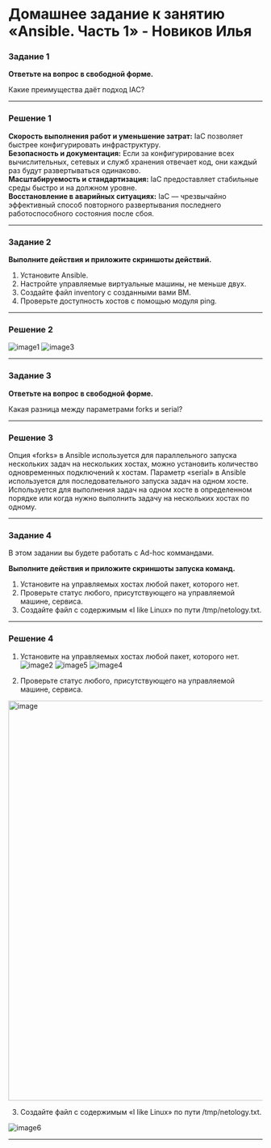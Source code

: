 # Домашнее задание к занятию «Ansible. Часть 1» - Новиков Илья


### Задание 1

**Ответьте на вопрос в свободной форме.**

Какие преимущества даёт подход IAC?

---

### Решение 1

**Скорость выполнения работ и уменьшение затрат:** IaC позволяет быстрее конфигурировать инфраструктуру. <br/>
**Безопасность и документация:** Если за конфигурирование всех вычислительных, сетевых и служб хранения отвечает код, они каждый раз будут развертываться одинаково.<br/>
**Масштабируемость и стандартизация:** IaC предоставляет стабильные среды быстро и на должном уровне. <br/>
**Восстановление в аварийных ситуациях:**  IaC — чрезвычайно эффективный способ повторного развертывания последнего работоспособного состояния после сбоя.<br/>


---

### Задание 2 

**Выполните действия и приложите скриншоты действий.**

1. Установите Ansible.
2. Настройте управляемые виртуальные машины, не меньше двух.
3. Создайте файл inventory с созданными вами ВМ.
4. Проверьте доступность хостов с помощью модуля ping.
 
---

### Решение 2

![image1](https://github.com/Dendroit/hometasks/assets/155379046/ac22a592-c40e-442e-9eba-254c157dd9d8)
![image3](https://github.com/Dendroit/hometasks/assets/155379046/a1911898-4a08-4b07-857d-76f6e2d58e0e)


---

### Задание 3 

**Ответьте на вопрос в свободной форме.**

Какая разница между параметрами forks и serial? 

---

### Решение 3


Опция «forks» в Ansible используется для параллельного запуска нескольких задач на нескольких хостах, можно установить количество одновременных подключений к хостам.
Параметр «serial» в Ansible используется для последовательного запуска задач на одном хосте. Используется для выполнения задач на одном хосте в определенном порядке или когда нужно выполнить задачу на нескольких хостах по одному.

---


### Задание 4 

В этом задании вы будете работать с Ad-hoc коммандами.

**Выполните действия и приложите скриншоты запуска команд.**

1. Установите на управляемых хостах любой пакет, которого нет.
2. Проверьте статус любого, присутствующего на управляемой машине, сервиса. 
3. Создайте файл с содержимым «I like Linux» по пути /tmp/netology.txt.

---

 ### Решение 4

1. Установите на управляемых хостах любой пакет, которого нет.
![image2](https://github.com/Dendroit/hometasks/assets/155379046/31085103-a55f-4ea3-85a5-438d531b5212)
![image5](https://github.com/Dendroit/hometasks/assets/155379046/8249cca2-2a09-417f-997e-8fdf1d246109)
![image4](https://github.com/Dendroit/hometasks/assets/155379046/e893bc2b-580b-40b6-ab89-db9680665839)

2. Проверьте статус любого, присутствующего на управляемой машине, сервиса.

<img width="791" alt="image" src="https://github.com/Dendroit/hometasks/assets/155379046/c366cc95-8baf-47e8-bf09-b5191b6781f6">



3. Создайте файл с содержимым «I like Linux» по пути /tmp/netology.txt.

![image6](https://github.com/Dendroit/hometasks/assets/155379046/d7cbbd5c-2e99-4e40-b6ec-c137b7187107)


---
